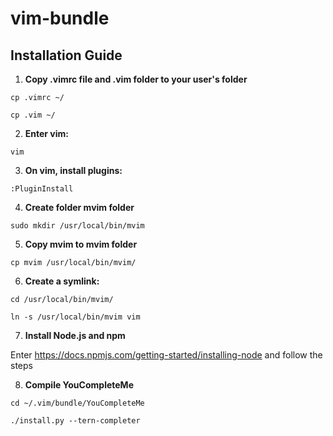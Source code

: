 # vim-bundle

## Installation Guide

1. **Copy .vimrc file and .vim folder to your user's folder**
```{r, engine='bash', count_lines}
cp .vimrc ~/
```
```{r, engine='bash', count_lines}
cp .vim ~/
```


2. **Enter vim:**
```{r, engine='bash', count_lines}
vim
```

3. **On vim, install plugins:**
```{r, engine='bash', count_lines}
:PluginInstall
```

4. **Create folder mvim folder**
```{r, engine='bash', count_lines}
sudo mkdir /usr/local/bin/mvim
```

5. **Copy mvim to mvim folder**
```{r, engine='bash', count_lines}
cp mvim /usr/local/bin/mvim/
```

6. **Create a symlink:**
```{r, engine='bash', count_lines}
cd /usr/local/bin/mvim/
```
```{r, engine='bash', count_lines}
ln -s /usr/local/bin/mvim vim
```

7. **Install Node.js and npm**

Enter https://docs.npmjs.com/getting-started/installing-node and follow the steps

8. **Compile YouCompleteMe**
```{r, engine='bash', count_lines}
cd ~/.vim/bundle/YouCompleteMe
```
```{r, engine='bash', count_lines}
./install.py --tern-completer
```
